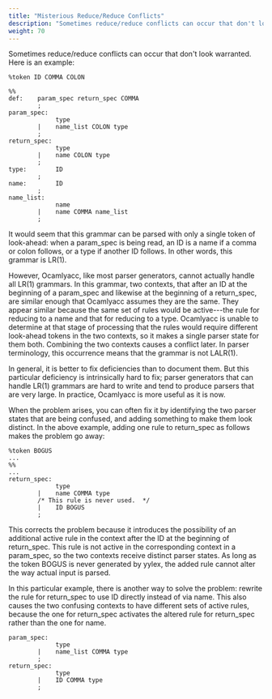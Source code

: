 ```yaml
---
title: "Misterious Reduce/Reduce Conflicts"
description: "Sometimes reduce/reduce conflicts can occur that don't look warranted."
weight: 70
---
```


Sometimes reduce/reduce conflicts can occur that don't look warranted. Here is an example:

```
%token ID COMMA COLON

%%
def:    param_spec return_spec COMMA
        ;
param_spec:
             type
        |    name_list COLON type
        ;
return_spec:
             type
        |    name COLON type
        ;
type:        ID
        ;
name:        ID
        ;
name_list:
             name
        |    name COMMA name_list
        ;
```

It would seem that this grammar can be parsed with only a single token of look-ahead: when a param_spec is being read, an ID is a name if a comma or colon follows, or a type if another ID follows. In other words, this grammar is LR(1).


However, Ocamlyacc, like most parser generators, cannot actually handle all LR(1) grammars. In this grammar, two contexts, that after an ID at the beginning of a param_spec and likewise at the beginning of a return_spec, are similar enough that Ocamlyacc assumes they are the same. They appear similar because the same set of rules would be active---the rule for reducing to a name and that for reducing to a type. Ocamlyacc is unable to determine at that stage of processing that the rules would require different look-ahead tokens in the two contexts, so it makes a single parser state for them both. Combining the two contexts causes a conflict later. In parser terminology, this occurrence means that the grammar is not LALR(1).


In general, it is better to fix deficiencies than to document them. But this particular deficiency is intrinsically hard to fix; parser generators that can handle LR(1) grammars are hard to write and tend to produce parsers that are very large. In practice, Ocamlyacc is more useful as it is now.


When the problem arises, you can often fix it by identifying the two parser states that are being confused, and adding something to make them look distinct. In the above example, adding one rule to return_spec as follows makes the problem go away:


```
%token BOGUS
...
%%
...
return_spec:
             type
        |    name COMMA type
        /* This rule is never used.  */
        |    ID BOGUS
        ;
```

This corrects the problem because it introduces the possibility of an additional active rule in the context after the ID at the beginning of return_spec. This rule is not active in the corresponding context in a param_spec, so the two contexts receive distinct parser states. As long as the token BOGUS is never generated by yylex, the added rule cannot alter the way actual input is parsed.


In this particular example, there is another way to solve the problem: rewrite the rule for return_spec to use ID directly instead of via name. This also causes the two confusing contexts to have different sets of active rules, because the one for return_spec activates the altered rule for return_spec rather than the one for name.


```
param_spec:
             type
        |    name_list COMMA type
        ;
return_spec:
             type
        |    ID COMMA type
        ;
```

